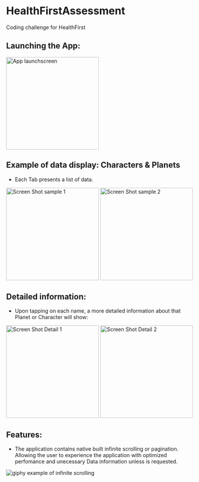 # HealthFirstAssessment
Coding challenge for HealthFirst
## Launching the App:
<img width="250" alt="App launchscreen" src="https://user-images.githubusercontent.com/43827399/62829917-84a50400-bbc1-11e9-9aad-332f13e4f5e4.jpg">

## Example of data display: Characters & Planets
- Each Tab presents a list of data.

<img width="250" alt="Screen Shot sample 1" src="https://user-images.githubusercontent.com/43827399/62829836-d3519e80-bbbf-11e9-8942-a6a0a4360f6b.png">  <img width="250" alt="Screen Shot sample 2" src="https://user-images.githubusercontent.com/43827399/62829837-d3519e80-bbbf-11e9-920d-76b7f28a3630.png">

## Detailed information:
- Upon tapping on each name, a more detailed information about that Planet or Character will show:

<img width="250" alt="Screen Shot Detail 1" src="https://user-images.githubusercontent.com/43827399/62844910-e036c680-bc81-11e9-9817-dfd3be30f4e1.png">  <img width="250" alt="Screen Shot Detail 2" src="https://user-images.githubusercontent.com/43827399/62844911-e036c680-bc81-11e9-8724-34cce192513f.png">

## Features:
- The application contains native built infinite scrolling or pagination. Allowing the user to experience the application with optimized perfomance and unecessary Data information unless is requested.

![giphy example of infinite scrolling](https://user-images.githubusercontent.com/43827399/62902798-f72af680-bd1d-11e9-94d7-ea829ce67254.gif)
